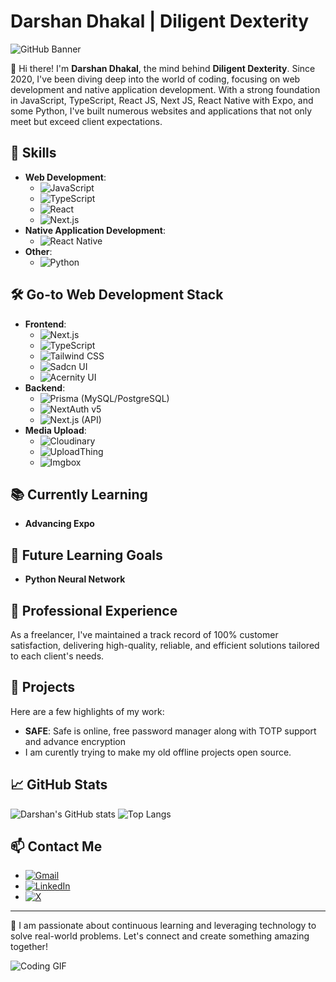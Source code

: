 # Darshan Dhakal | Diligent Dexterity

![GitHub Banner](https://images2.imgbox.com/d2/28/dzZJIizZ_o.png)

👋 Hi there! I'm **Darshan Dhakal**, the mind behind **Diligent Dexterity**. Since 2020, I've been diving deep into the world of coding, focusing on web development and native application development. With a strong foundation in JavaScript, TypeScript, React JS, Next JS, React Native with Expo, and some Python, I've built numerous websites and applications that not only meet but exceed client expectations.

## 🚀 Skills
- **Web Development**: 
  - ![JavaScript](https://img.shields.io/badge/-JavaScript-F7DF1E?logo=javascript&logoColor=black) 
  - ![TypeScript](https://img.shields.io/badge/-TypeScript-3178C6?logo=typescript&logoColor=white) 
  - ![React](https://img.shields.io/badge/-React-61DAFB?logo=react&logoColor=black) 
  - ![Next.js](https://img.shields.io/badge/-Next.js-000000?logo=next.js&logoColor=white)
- **Native Application Development**: 
  - ![React Native](https://img.shields.io/badge/-Expo-ffffff?logo=expo&logoColor=black)
- **Other**: 
  - ![Python](https://img.shields.io/badge/-Python-3776AB?logo=python&logoColor=white)

## 🛠️ Go-to Web Development Stack
- **Frontend**:
  - ![Next.js](https://img.shields.io/badge/-Next.js-000000?logo=next.js&logoColor=white)
  - ![TypeScript](https://img.shields.io/badge/-TypeScript-3178C6?logo=typescript&logoColor=white)
  - ![Tailwind CSS](https://img.shields.io/badge/-Tailwind%20CSS-38B2AC?logo=tailwind-css&logoColor=white)
  - ![Sadcn UI](https://img.shields.io/badge/-Sadcn%20UI-000000?logo=storybook&logoColor=white)
  - ![Acernity UI](https://img.shields.io/badge/-Acernity%20UI-000000?logo=storybook&logoColor=white)
- **Backend**:
  - ![Prisma](https://img.shields.io/badge/-Prisma-2D3748?logo=prisma&logoColor=white) (MySQL/PostgreSQL)
  - ![NextAuth v5](https://img.shields.io/badge/-NextAuth%20v5-000000?logo=next.js&logoColor=white)
  - ![Next.js](https://img.shields.io/badge/-Next.js-000000?logo=next.js&logoColor=white) (API)
- **Media Upload**:
  - ![Cloudinary](https://img.shields.io/badge/-Cloudinary-3448C5?logo=cloudinary&logoColor=white)
  - ![UploadThing](https://img.shields.io/badge/-UploadThing-000000?logo=uploadthing&logoColor=white)
  - ![Imgbox](https://img.shields.io/badge/-Imgbox-000000?logo=imgbox&logoColor=white)

## 📚 Currently Learning
- **Advancing Expo**

## 🌟 Future Learning Goals
- **Python Neural Network**

## 💼 Professional Experience
As a freelancer, I've maintained a track record of 100% customer satisfaction, delivering high-quality, reliable, and efficient solutions tailored to each client's needs.

## 🌟 Projects
Here are a few highlights of my work:
- **SAFE**: Safe is online, free password manager along with TOTP support and advance encryption
- I am curently trying to make my old offline projects open source. 

## 📈 GitHub Stats
![Darshan's GitHub stats](https://github-readme-stats.vercel.app/api?username=diligentdexterity&show_icons=true&theme=radical) <!-- Replace with your GitHub username -->
![Top Langs](https://github-readme-stats.vercel.app/api/top-langs/?username=diligentdexterity&layout=compact&theme=radical) <!-- Replace with your GitHub username -->

## 📫 Contact Me
- [![Gmail](https://img.shields.io/badge/-Gmail-D14836?logo=gmail&logoColor=white)](mailto:diligentdexterity@gmail.com)
- [![LinkedIn](https://img.shields.io/badge/-LinkedIn-3178C6?logo=linkedin&logoColor=white)](https://linkedin.com/in/your-linkedin-profile)
- [![X](https://img.shields.io/badge/-Twitter-000000?logo=x&logoColor=white)](https://x.com/diligentdex)
---

🌟 I am passionate about continuous learning and leveraging technology to solve real-world problems. Let's connect and create something amazing together!

![Coding GIF](https://media.giphy.com/media/L8K62iTDkzGX6/giphy.gif) <!-- Replace with a relevant GIF URL -->
